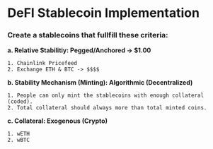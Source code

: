 # DeFI Stablecoin Implementation #

### Create a stablecoins that fullfill these criteria: ###

__a. Relative Stabilitiy: Pegged/Anchored -> $1.00__

    1. Chainlink Pricefeed
    2. Exchange ETH & BTC -> $$$$

__b. Stability Mechanism (Minting): Algorithmic (Decentralized)__

    1. People can only mint the stablecoins with enough collateral (coded).
    2. Total collateral should always more than total minted coins.

__c. Collateral: Exogenous (Crypto)__

    1. wETH
    2. wBTC